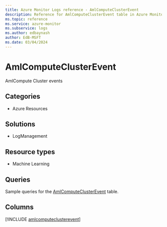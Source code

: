 ```yaml
---
title: Azure Monitor Logs reference - AmlComputeClusterEvent
description: Reference for AmlComputeClusterEvent table in Azure Monitor Logs.
ms.topic: reference
ms.service: azure-monitor
ms.subservice: logs
ms.author: edbaynash
author: EdB-MSFT
ms.date: 03/04/2024
---
```


# AmlComputeClusterEvent

AmlCompute Cluster events


## Categories

- Azure Resources

## Solutions

- LogManagement

## Resource types

- Machine Learning

## Queries

 Sample queries for the [AmlComputeClusterEvent](/azure/azure-monitor/reference/queries/amlcomputeclusterevent) table.


## Columns
  
[!INCLUDE [amlcomputeclusterevent](.././tables/includes/amlcomputeclusterevent-include.md)]
